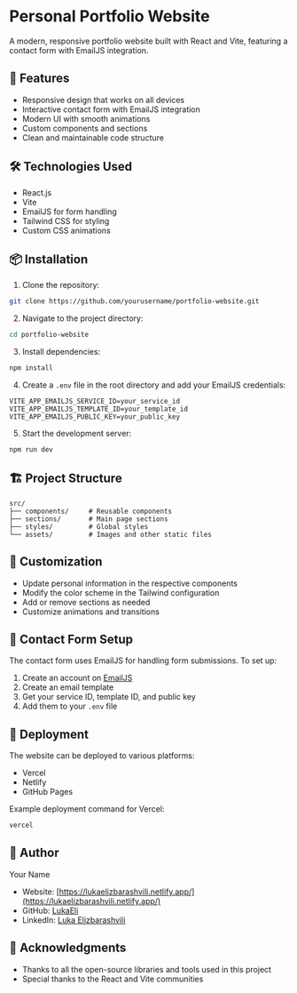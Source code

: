 # Personal Portfolio Website

A modern, responsive portfolio website built with React and Vite, featuring a contact form with EmailJS integration.

## 🚀 Features

- Responsive design that works on all devices
- Interactive contact form with EmailJS integration
- Modern UI with smooth animations
- Custom components and sections
- Clean and maintainable code structure

## 🛠️ Technologies Used

- React.js
- Vite
- EmailJS for form handling
- Tailwind CSS for styling
- Custom CSS animations

## 📦 Installation

1. Clone the repository:

```bash
git clone https://github.com/yourusername/portfolio-website.git
```

2. Navigate to the project directory:

```bash
cd portfolio-website
```

3. Install dependencies:

```bash
npm install
```

4. Create a `.env` file in the root directory and add your EmailJS credentials:

```env
VITE_APP_EMAILJS_SERVICE_ID=your_service_id
VITE_APP_EMAILJS_TEMPLATE_ID=your_template_id
VITE_APP_EMAILJS_PUBLIC_KEY=your_public_key
```

5. Start the development server:

```bash
npm run dev
```

## 🏗️ Project Structure

```
src/
├── components/     # Reusable components
├── sections/       # Main page sections
├── styles/         # Global styles
└── assets/         # Images and other static files
```

## 🎨 Customization

- Update personal information in the respective components
- Modify the color scheme in the Tailwind configuration
- Add or remove sections as needed
- Customize animations and transitions

## 📝 Contact Form Setup

The contact form uses EmailJS for handling form submissions. To set up:

1. Create an account on [EmailJS](https://www.emailjs.com/)
2. Create an email template
3. Get your service ID, template ID, and public key
4. Add them to your `.env` file

## 🚀 Deployment

The website can be deployed to various platforms:

- Vercel
- Netlify
- GitHub Pages

Example deployment command for Vercel:

```bash
vercel
```

## 👤 Author

Your Name

- Website: [https://lukaelizbarashvili.netlify.app/](https://lukaelizbarashvili.netlify.app/)
- GitHub: [LukaEli](https://github.com/LukaEli)
- LinkedIn: [Luka Elizbarashvili](https://www.linkedin.com/in/luka-elizbarashvili-22b58826b/)

## 🙏 Acknowledgments

- Thanks to all the open-source libraries and tools used in this project
- Special thanks to the React and Vite communities
